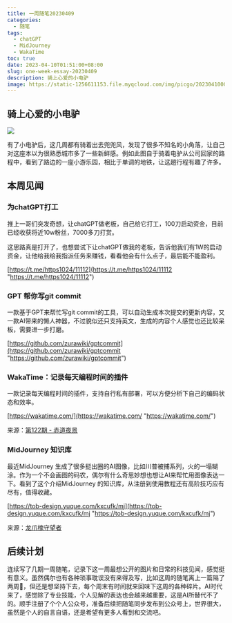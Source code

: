 ```yaml
---
title: 一周随笔20230409
categories:
  - 随笔
tags:
  - chatGPT
  - MidJourney
  - WakaTime
toc: true
date: 2023-04-10T01:51:00+08:00
slug: one-week-essay-20230409
description: 骑上心爱的小电驴
image: https://static-1256611153.file.myqcloud.com/img/picgo/202304100031508.webp
---
```


## 骑上心爱的小电驴

![](https://static-1256611153.file.myqcloud.com/img/picgo/202304100031508.webp)

有了小电驴后，这几周都有骑着出去兜兜风，发现了很多不知名的小角落，让自己对这座本以为很熟悉城市多了一些新鲜感。例如此图自于骑着电驴从公司回家的路程中，看到了路边的一座小游乐园，相比于单调的地铁，让这趟行程有趣了许多。

## 本周见闻

### 为chatGPT打工

推上一哥们突发奇想，让chatGPT做老板，自己给它打工，100刀启动资金，目前已经收获将近10w粉丝，7000多刀打赏。

这思路真是打开了，也想尝试下让chatGPT做我的老板，告诉他我们有1W的启动资金，让他给我给我指派任务来赚钱，看看他会有什么点子，最后能不能盈利。



[https://t.me/https1024/11112](https://t.me/https1024/11112 "https://t.me/https1024/11112")

### GPT 帮你写git commit

一款基于GPT来帮忙写git commit的工具，可以自动生成本次提交的更新内容，又一款AI带来的懒人神器，不过貌似还只支持英文，生成的内容个人感觉也还比较呆板，需要进一步打磨。



[https://github.com/zurawiki/gptcommit](https://github.com/zurawiki/gptcommit "https://github.com/zurawiki/gptcommit")

### WakaTime：记录每天编程时间的插件

一款记录每天编程时间的插件，支持自行私有部署，可以方便分析下自己的编码状态和效率。



[https://wakatime.com/](https://wakatime.com/ "https://wakatime.com/")

来源：[第122期 - 赤道夜景](https://weekly.tw93.fun/posts/122-赤道夜景/ "第122期 - 赤道夜景")

### MidJourney 知识库

最近MidJourney 生成了很多挺出圈的AI图像，比如川普被捕系列，火的一塌糊涂。作为一个不会画图的码农，偶尔有什么奇思妙想也想让AI来帮忙用图像表达一下。看到了这个介绍MidJourney 的知识库，从注册到使用教程还有高阶技巧应有尽有，值得收藏。



[https://tob-design.yuque.com/kxcufk/mj](https://tob-design.yuque.com/kxcufk/mj "https://tob-design.yuque.com/kxcufk/mj")

来源：[龙爪槐守望者](https://www.ftium4.com/ux-weekly-137.html "龙爪槐守望者")



## 后续计划

连续写了几期一周随笔，记录下这一周最想公开的图片和日常的科技见闻，感觉挺有意义。虽然偶尔也有各种琐事耽误没有来得及写，比如这周的随笔离上一篇隔了两周🤣，但还是想坚持下去，每个周末有时间就来回味下这周的各种碎片。AI时代来了，感觉除了专业技能，个人见解的表达也会越来越重要，这是AI所替代不了的。顺手注册了个个人公众号，准备后续把随笔同步发布到公众号上，世界很大，虽然是个人的自言自语，还是希望有更多人看到和交流吧。
